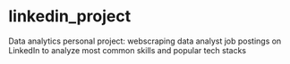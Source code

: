 # linkedin_project
Data analytics personal project: webscraping data analyst job postings on LinkedIn to analyze most common skills and popular tech stacks
